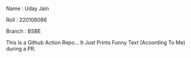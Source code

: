 Name  : Uday Jain



Roll : 220106086


Branch : BSBE



This Is a Github Action Repo... It Just Prints Funny Text (Acoording To Me) during a PR.